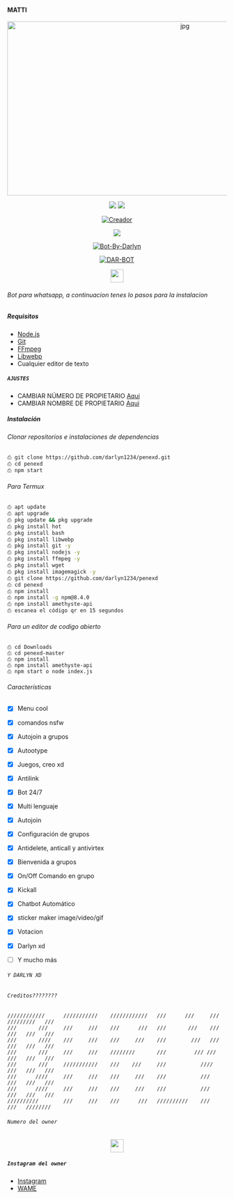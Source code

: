 #### MATTI

<p align="center">
<img src="https://i.ibb.co/4dRxwx5/MATTI.jpg" alt="jpg" width="800" height="400"/>
</p>
<p align="center">
    <img
        src="https://img.shields.io/badge/node.js%20-%2343853D.svg?&style=for-the-badge&logo=node.js&logoColor=white" />
    <img
        src="https://img.shields.io/badge/javascript%20-%23323330.svg?&style=for-the-badge&logo=javascript&logoColor=%23F7DF1E" />
</p>

<p align="center">
<a href="https://github.com/darlyn1234"><img title="Creador" src="https://img.shields.io/badge/Author-MATTI-purple.svg?style=for-the-badge&logo=github"></a>
</p>

<p align="center">
  <a href="https://www.youtube.com/"><img src="https://img.shields.io/badge/YouTube-MATTI-ff0000?style=for-the-badge&logo=youtube&logoColor=ff0000&lihttps://youtu.be/n9fUrhPf5-8-8" /></a>
  <a name=hendra759&label=VIEWS&style=flat-square&color=orange" />

<p align="center">
</p>
<p align="center">
<a href="##"><img title="Bot-By-Darlyn" src="https://img.shields.io/static/v1?label=Lenguaje&message=Espa%C3%B1ol&color=purple"></a>
</p>
<p align="center">
<a href="#"><img title="DAR-BOT" src="https://img.shields.io/static/v1?label=WhatsApp&message=Bot&color=red"></a>
</p>
                                                                                                              
<p align='center'>
   <a href="https://wa.me/51918303426"><img height="30" src="https://github.com/shanduy/ShanBot/blob/main/temples/d9d97d48264770f85d35c208f279152c.png?raw=true"></a>
</P>

###### Bot para whatsapp, a continuacion tenes lo pasos para la instalacion

##### Requisitos
* [Node.js](https://nodejs.org/en/)
* [Git](https://git-scm.com/downloads)
* [FFmpeg](https://github.com/BtbN/FFmpeg-Builds/releases/download/autobuild-2020-12-08-13-03/ffmpeg-n4.3.1-26-gca55240b8c-win64-gpl-4.3.zip)
* [Libwebp](https://developers.google.com/speed/webp/download)
* Cualquier editor de texto

##### `AJUSTES`

- CAMBIAR NÚMERO DE PROPIETARIO [Aqui](https://github.com/darlyn1234/penexd/blob/master/index.js#L136)
- CAMBIAR NOMBRE DE PROPIETARIO [Aqui](https://github.com/darlyn1234/penexd/blob/master/index.js#L138)

##### Instalación
###### Clonar repositorios e instalaciones de dependencias
```bash
⎙ git clone https://github.com/darlyn1234/penexd.git
⎙ cd penexd
⎙ npm start
```
###### Para Termux
```bash
⎙ apt update
⎙ apt upgrade
⎙ pkg update && pkg upgrade 
⎙ pkg install hot
⎙ pkg install bash
⎙ pkg install libwebp
⎙ pkg install git -y
⎙ pkg install nodejs -y 
⎙ pkg install ffmpeg -y 
⎙ pkg install wget
⎙ pkg install imagemagick -y
⎙ git clone https://github.com/darlyn1234/penexd
⎙ cd penexd
⎙ npm install
⎙ npm install -g npm@8.4.0
⎙ npm install amethyste-api
⎙ escanea el código qr en 15 segundos
```
###### Para un editor de codigo abierto
```
⎙ cd Downloads
⎙ cd penexd-master
⎙ npm install
⎙ npm install amethyste-api
⎙ npm start o node index.js

```

###### Características

- [x] Menu cool
- [x] comandos nsfw
- [x] Autojoin a grupos
- [x] Autootype
- [x] Juegos, creo xd
- [x] Antilink
- [x] Bot 24/7
- [x] Multi lenguaje
- [x] Autojoin 
- [x] Configuración de grupos
- [x] Antidelete, anticall y antivirtex
- [x] Bienvenida a grupos
- [x] On/Off Comando en grupo
- [x] Kickall
- [x] Chatbot Automático
- [x] sticker maker image/video/gif
- [x] Votacion 
- [x] Darlyn xd
- [ ] Y mucho más


###### `Y DARLYN XD`

###### `Creditos????????`
```
////////////      ///////////    ////////////   ///      ///     ///    /////////   ///
///       ///     ///     ///    ///      ///   ///       ///    ///    ///   ///   ///
///       ////    ///     ///    ///     ///    ///        ///   ///    ///   ///   ///
///       ///     ///     ///    ////////       ///         /// ///     ///   ///   ///
///       ///     ///////////    ///    ///     ///           ////      ///   ///   ///
///      ////     ///     ///    ///     ///    ///           ///       ///   ///   ///
///      ////     ///     ///    ///     ///    ///           ///       ///   ///   ///
//////////        ///     ///    ///      ///   //////////    ///       ///   ////////
```

###### `Numero del owner`

<p align='center'>
   <a href="https://wa.me/51918303426"><img height="30" src="https://github.com/shanduy/ShanBot/blob/main/temples/d9d97d48264770f85d35c208f279152c.png?raw=true"></a>
</P>

##### `Instagram del owner`

* [Instagram](https://instagram.com/)
* [WAME](https://wa.me/51918303426)
